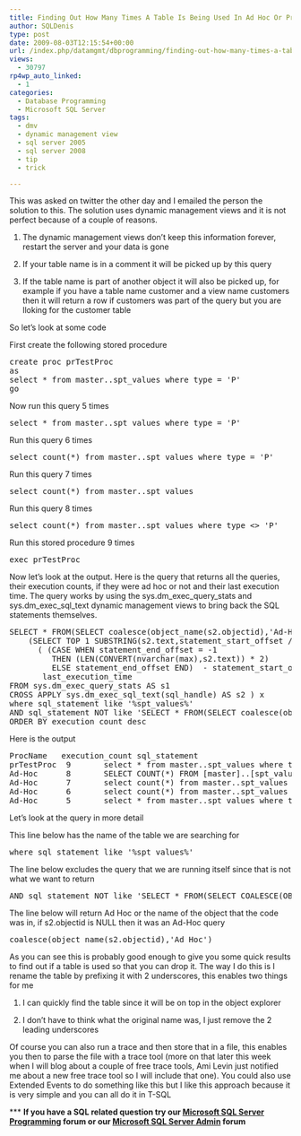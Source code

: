 ```yaml
---
title: Finding Out How Many Times A Table Is Being Used In Ad Hoc Or Procedure Calls In SQL Server 2005 And 2008
author: SQLDenis
type: post
date: 2009-08-03T12:15:54+00:00
url: /index.php/datamgmt/dbprogramming/finding-out-how-many-times-a-table-is-be-2008/
views:
  - 30797
rp4wp_auto_linked:
  - 1
categories:
  - Database Programming
  - Microsoft SQL Server
tags:
  - dmv
  - dynamic management view
  - sql server 2005
  - sql server 2008
  - tip
  - trick

---
```

This was asked on twitter the other day and I emailed the person the solution to this. The solution uses dynamic management views and it is not perfect because of a couple of reasons.
  
1) The dynamic management views don&#8217;t keep this information forever, restart the server and your data is gone
  
2) If your table name is in a comment it will be picked up by this query
  
3) If the table name is part of another object it will also be picked up, for example if you have a table name customer and a view name customers then it will return a row if customers was part of the query but you are lloking for the customer table

So let&#8217;s look at some code
  
First create the following stored procedure

<pre>create proc prTestProc
as
select * from master..spt_values where type = 'P'
go</pre>

Now run this query 5 times

<pre>select * from master..spt_values where type = 'P'</pre>

Run this query 6 times

<pre>select count(*) from master..spt_values where type = 'P'</pre>

Run this query 7 times

<pre>select count(*) from master..spt_values</pre>

Run this query 8 times

<pre>select count(*) from master..spt_values where type <> 'P'</pre>

Run this stored procedure 9 times

<pre>exec prTestProc</pre>

Now let&#8217;s look at the output. Here is the query that returns all the queries, their execution counts, if they were ad hoc or not and their last execution time. The query works by using the sys.dm\_exec\_query\_stats and sys.dm\_exec\_sql\_text dynamic management views to bring back the SQL statements themselves. 

<pre>SELECT * FROM(SELECT coalesce(object_name(s2.objectid),'Ad-Hoc') as ProcName,execution_count, 
    (SELECT TOP 1 SUBSTRING(s2.text,statement_start_offset / 2+1 , 
      ( (CASE WHEN statement_end_offset = -1 
         THEN (LEN(CONVERT(nvarchar(max),s2.text)) * 2) 
         ELSE statement_end_offset END)  - statement_start_offset) / 2+1))  AS sql_statement,
       last_execution_time
FROM sys.dm_exec_query_stats AS s1 
CROSS APPLY sys.dm_exec_sql_text(sql_handle) AS s2 ) x
where sql_statement like '%spt_values%'
AND sql_statement NOT like 'SELECT * FROM(SELECT coalesce(object_name(s2.objectid)%'
ORDER BY execution_count desc</pre>

Here is the output

<pre>ProcName	execution_count	sql_statement							last_execution_time
prTestProc	9		select * from master..spt_values where type = 'P'  		2009-08-03 10:11:38.810
Ad-Hoc		8		SELECT COUNT(*) FROM [master]..[spt_values] WHERE [type]<>@1	2009-08-03 10:11:22.857
Ad-Hoc		7		select count(*) from master..spt_values   			2009-08-03 10:11:19.107
Ad-Hoc		6		select count(*) from master..spt_values where type = 'P'  	2009-08-03 10:11:15.760
Ad-Hoc		5		select * from master..spt_values where type = 'P'  		2009-08-03 10:11:12.280</pre>

Let&#8217;s look at the query in more detail

This line below has the name of the table we are searching for

<pre>where sql_statement like '%spt_values%'</pre>

The line below excludes the query that we are running itself since that is not what we want to return

<pre>AND sql_statement NOT like 'SELECT * FROM(SELECT COALESCE(OBJECT_NAME(s2.objectid)%'</pre>

The line below will return Ad Hoc or the name of the object that the code was in, if s2.objectid is NULL then it was an Ad-Hoc query

<pre>coalesce(object_name(s2.objectid),'Ad Hoc')</pre>

As you can see this is probably good enough to give you some quick results to find out if a table is used so that you can drop it. The way I do this is I rename the table by prefixing it with 2 underscores, this enables two things for me
  
1) I can quickly find the table since it will be on top in the object explorer
  
2) I don&#8217;t have to think what the original name was, I just remove the 2 leading underscores

Of course you can also run a trace and then store that in a file, this enables you then to parse the file with a trace tool (more on that later this week when I will blog about a couple of free trace tools, Ami Levin just notified me about a new free trace tool so I will include that one). You could also use Extended Events to do something like this but I like this approach because it is very simple and you can all do it in T-SQL



\*** **If you have a SQL related question try our [Microsoft SQL Server Programming][1] forum or our [Microsoft SQL Server Admin][2] forum**<ins></ins>

 [1]: http://forum.lessthandot.com/viewforum.php?f=17
 [2]: http://forum.lessthandot.com/viewforum.php?f=22